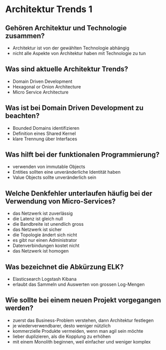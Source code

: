 # Architektur Trends 1

## Gehören Architektur und Technologie zusammen?
* Architektur ist von der gewählten Technologie abhängig
* nicht alle Aspekte von Architektur haben mit Technologie zu tun

## Was sind aktuelle Architektur Trends?
* Domain Driven Development
* Hexagonal or Onion Architecture
* Micro Service Architecture

## Was ist bei Domain Driven Development zu beachten?
* Bounded Domains identifizieren
* Definition eines Shared Kernel
* klare Trennung über Interfaces

## Was hilft bei der funktionalen Programmierung?
* verwenden von immutable Objects
* Entities sollten eine unveränderliche Identität haben
* Value Objects sollte unveränderlich sein

## Welche Denkfehler unterlaufen häufig bei der Verwendung von Micro-Services?
* das Netzwerk ist zuverlässig
* die Latenz ist gleich null
* die Bandbreite ist unendlich gross
* das Netzwerk ist sicher
* die Topologie ändert sich nicht
* es gibt nur einen Administrator
* Datenverbindungen kostet nicht
* das Netzwerk ist homogen

## Was bezeichnet die Abkürzung ELK?
* Elasticsearch Logstash Kibana
* erlaubt das Sammeln und Auswerten von grossen Log-Mengen

## Wie sollte bei einem neuen Projekt vorgegangen werden?
* zuerst das Business-Problem verstehen, dann Architektur festlegen
* je wiederverwendbarer, desto weniger nützlich
* kommerzielle Produkte vermeiden, wenn man agil sein möchte
* lieber duplizieren, als die Kopplung zu erhöhen
* mit einem Monolith beginnen, weil einfacher und weniger komplex

